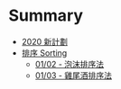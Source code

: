 # Summary

* [2020 新計劃](README.md)
* [排序 Sorting](sorting/README.md)
  * [01/02 - 泡沫排序法](sorting/bubble-sort.md)
  * [01/03 - 雞尾酒排序法](sorting/cocktail-sort.md)
